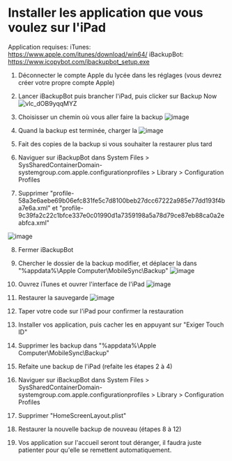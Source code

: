 # Installer les application que vous voulez sur l'iPad

Application requises:
iTunes: https://www.apple.com/itunes/download/win64/
iBackupBot: https://www.icopybot.com/ibackupbot_setup.exe

1) Déconnecter le compte Apple du lycée dans les réglages (vous devrez créer votre propre compte Apple)

2) Lancer iBackupBot puis brancher l'iPad, puis clicker sur Backup Now
![vlc_dOB9yqqMYZ](https://github.com/user-attachments/assets/b329f639-2421-4d79-ad20-49a4f42ca94a)

3) Choisisser un chemin où vous aller faire la backup
![image](https://github.com/user-attachments/assets/9cae5f52-7100-418c-b9de-1e6e3f4fdb09)

4) Quand la backup est terminée, charger la
![image](https://github.com/user-attachments/assets/28f52e57-4fad-46ec-b403-fed9f8d8cf89)

5) Fait des copies de la backup si vous souhaiter la restaurer plus tard

6) Naviguer sur iBackupBot dans System Files > SysSharedContainerDomain-systemgroup.com.apple.configurationprofiles > Library > Configuration Profiles
   
7) Supprimer "profile-58a3e6aebe69b06efc831fe5c7d8100beb27dcc67222a985e77dd193f4ba7e6a.xml" et "profile-9c39fa2c22c1bfce337e0c01990d1a7359198a5a78d79ce87eb88ca0a2eabfca.xml"

![image](https://github.com/user-attachments/assets/11581db3-eb96-4776-a78a-f1f970072765)

8) Fermer iBackupBot

9) Chercher le dossier de la backup modifier, et déplacer la dans "%appdata%\Apple Computer\MobileSync\Backup"
![image](https://github.com/user-attachments/assets/27df34d7-11a9-4635-a158-b82f817ec953)

10) Ouvrez iTunes et ouvrer l'interface de l'iPad
![image](https://github.com/user-attachments/assets/674ae4df-ab27-4064-a174-c94a48d90e8f)

11) Restaurer la sauvegarde
![image](https://github.com/user-attachments/assets/3400ebdf-0623-4817-b1a1-0765cfeacfda)

12) Taper votre code sur l'iPad pour confirmer la restauration

13) Installer vos application, puis cacher les en appuyant sur "Exiger Touch ID"

14) Supprimer les backup dans "%appdata%\Apple Computer\MobileSync\Backup"

15) Refaite une backup de l'iPad (refaite les étapes 2 à 4)

16) Naviguer sur iBackupBot dans System Files > SysSharedContainerDomain-systemgroup.com.apple.configurationprofiles > Library > Configuration Profiles

17) Supprimer "HomeScreenLayout.plist"

18) Restaurer la nouvelle backup de nouveau (étapes 8 à 12)

19) Vos application sur l'accueil seront tout déranger, il faudra juste patienter pour qu'elle se remettent automatiquement.
